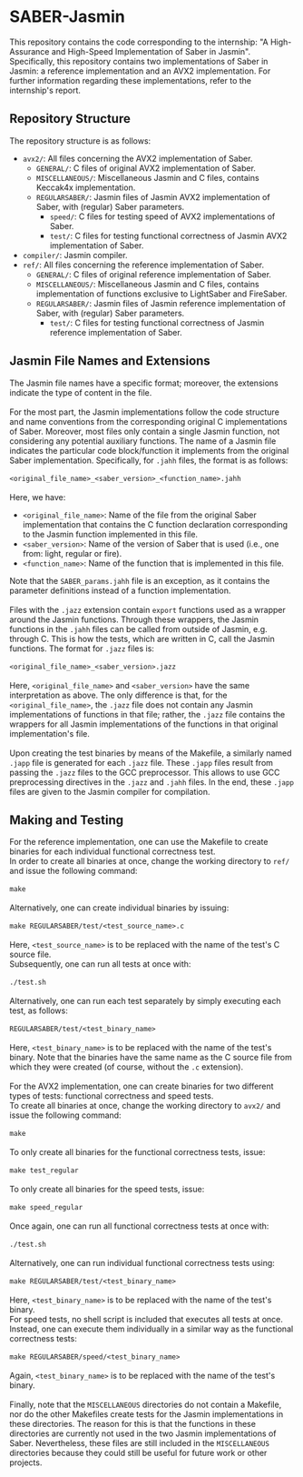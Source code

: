 # SABER-Jasmin
This repository contains the code corresponding to the internship: "A High-Assurance and High-Speed Implementation of Saber in Jasmin".
Specifically, this repository contains two implementations of Saber in Jasmin: a reference implementation and an AVX2 implementation.
For further information regarding these implementations, refer to the internship's report.

## Repository Structure
The repository structure is as follows:
* `avx2/`: All files concerning the AVX2 implementation of Saber.
  * `GENERAL/`: C files of original AVX2 implementation of Saber.
  * `MISCELLANEOUS/`: Miscellaneous Jasmin and C files, contains Keccak4x implementation.
  * `REGULARSABER/`: Jasmin files of Jasmin AVX2 implementation of Saber, with (regular) Saber parameters.
    * `speed/`: C files for testing speed of AVX2 implementations of Saber.
    * `test/`: C files for testing functional correctness of Jasmin AVX2 implementation of Saber.
* `compiler/`: Jasmin compiler.
* `ref/`: All files concerning the reference implementation of Saber.
  * `GENERAL/`: C files of original reference implementation of Saber.
  * `MISCELLANEOUS/`: Miscellaneous Jasmin and C files, contains implementation of functions exclusive to LightSaber and FireSaber.
  * `REGULARSABER/`: Jasmin files of Jasmin reference implementation of Saber, with (regular) Saber parameters.
    * `test/`: C files for testing functional correctness of Jasmin reference implementation of Saber.

## Jasmin File Names and Extensions
The Jasmin file names have a specific format; moreover, the extensions indicate the type of content in the file.\
\
For the most part, the Jasmin implementations follow the code structure and name conventions from the corresponding original C implementations of Saber. Moreover, most files only contain a single Jasmin function, not considering any potential auxiliary functions. The name of a Jasmin file indicates the particular code block/function it implements from the original Saber implementation. Specifically, for `.jahh` files, the format is as follows:\
\
`<original_file_name>_<saber_version>_<function_name>.jahh`\
\
Here, we have:
* `<original_file_name>`: Name of the file from the original Saber implementation that contains the C function declaration corresponding to the Jasmin function implemented in this file.
* `<saber_version>`: Name of the version of Saber that is used (i.e., one from: light, regular or fire).
* `<function_name>`: Name of the function that is implemented in this file.

Note that the `SABER_params.jahh` file is an exception, as it contains the parameter definitions instead of a function implementation.\
\
Files with the `.jazz` extension contain `export` functions used as a wrapper around the Jasmin functions. Through these wrappers, the Jasmin functions in the `.jahh` files can be called from outside of Jasmin, e.g. through C. This is how the tests, which are written in C, call the Jasmin functions. The format for `.jazz` files is:\
\
`<original_file_name>_<saber_version>.jazz`\
\
Here, `<original_file_name>` and `<saber_version>` have the same interpretation as above. The only difference is that, for the `<original_file_name>`, the `.jazz` file does not contain any Jasmin implementations of functions in that file; rather, the `.jazz` file contains the wrappers for all Jasmin implementations of the functions in that original implementation's file.\
\
Upon creating the test binaries by means of the Makefile, a similarly named `.japp` file is generated for each `.jazz` file. These `.japp` files result from passing the `.jazz` files to the GCC preprocessor. This allows to use GCC preprocessing directives in the `.jazz` and `.jahh` files. In the end, these `.japp` files are given to the Jasmin compiler for compilation.

## Making and Testing
For the reference implementation, one can use the Makefile to create binaries for each individual functional correctness test.\
In order to create all binaries at once, change the working directory to `ref/` and issue the following command:\
\
`make`\
\
Alternatively, one can create individual binaries by issuing:\
\
`make REGULARSABER/test/<test_source_name>.c`\
\
Here, `<test_source_name>` is to be replaced with the name of the test's C source file.\
Subsequently, one can run all tests at once with:\
\
`./test.sh`\
\
Alternatively, one can run each test separately by simply executing each test, as follows:\
\
`REGULARSABER/test/<test_binary_name>`\
\
Here, `<test_binary_name>` is to be replaced with the name of the test's binary. Note that the binaries have the same name as the C source file from which they were created (of course, without the `.c` extension).\
\
For the AVX2 implementation, one can create binaries for two different types of tests: functional correctness and speed tests.\
To create all binaries at once, change the working directory to `avx2/` and issue the following command:\
\
`make`\
\
To only create all binaries for the functional correctness tests, issue:\
\
`make test_regular`\
\
To only create all binaries for the speed tests, issue:\
\
`make speed_regular`\
\
Once again, one can run all functional correctness tests at once with:\
\
`./test.sh`\
\
Alternatively, one can run individual functional correctness tests using:\
\
`make REGULARSABER/test/<test_binary_name>`\
\
Here, `<test_binary_name>` is to be replaced with the name of the test's binary.\
For speed tests, no shell script is included that executes all tests at once.\
Instead, one can execute them individually in a similar way as the functional correctness tests:\
\
`make REGULARSABER/speed/<test_binary_name>`\
\
Again, `<test_binary_name>` is to be replaced with the name of the test's binary.\
\
Finally, note that the `MISCELLANEOUS` directories do not contain a Makefile, nor do the other Makefiles create tests for the Jasmin implementations in these directories. The reason for this is that the functions in these directories are currently not used in the two Jasmin implementations of Saber. Nevertheless, these files are still included in the `MISCELLANEOUS` directories because they could still be useful for future work or other projects.
